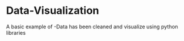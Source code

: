 # Data-Visualization
A basic example of -Data has been cleaned  and visualize using python libraries 
